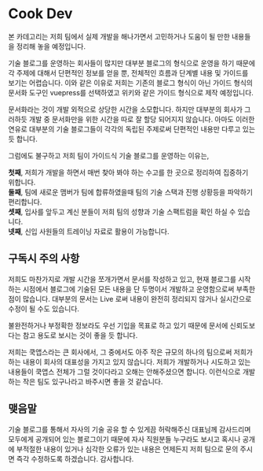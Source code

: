 # Cook Dev

본 카데고리는 저희 팀에서 실제 개발을 해나가면서 고민하거나 도움이 될 만한 내용들을 정리해 놓을 예정입니다.

기술 블로그를 운영하는 회사들이 많지만 대부분 블로그의 형식으로 운영을 하기 때문에 각 주제에 대해서 단편적인 정보를 얻을 뿐, 전체적인 흐름과 단계별 내용 및 가이드를 보기는 어렵습니다.
이와 같은 이유로 저희는 기존의 블로그 형식이 아닌 가이드 형식의 문서화 도구인 vuepress를 선택하였고 위키와 같은 가이드 형식으로 제작 예정입니다.

문서화라는 것이 개발 외적으로 상당한 시간을 소모합니다. 하지만 대부분의 회사가 그러하듯 개발 중 문서화만을 위한 시간을 따로 잘 할당 되어지지 않습니다. 아마도 이러한 연유로 대부분의 기술 블로그들이 각각의 독립된 주제로써 단편적인 내용만 다루고 있는 듯 합니다.

그럼에도 불구하고 저희 팀이 가이드식 기술 블로그를 운영하는 이유는,

**첫째**, 저희가 개발을 하면서 매번 찾아 봐야 하는 수고를 한 곳으로 정리하여 집중하기 위합니다.<br>
**둘째**, 팀에 새로운 맴버가 팀에 합류하였을때 팀의 기술 스택과 진행 상황등을 파악하기 편리합니다.<br>
**셋째**, 입사를 앞두고 계신 분들이 저희 팀의 성향과 기술 스팩트럼을 확인 하실 수 있습니다.<br>
**넷째**, 신입 사원들의 트레이닝 자료로 활용이 가능합니다.<br>

## 구독시 주의 사항

저희도 마찬가지로 개발 시간을 쪼개가면서 문서를 작성하고 있고, 현재 블로그를 시작하는 시점에서 블로그에 기술된 모든 내용을 단 두명이서 개발하고 운영함으로써 부족한 점이 많습니다.
대부분의 문서는 Live 로써 내용이 완전히 정리되지 않거나 실시간으로 수정이 될 수도 있습니다.

불완전하거나 부정확한 정보라도 우선 기입을 목표로 하고 있기 때문에 문서에 신뢰도보다는 참고 용도로 보시는 것이 좋을 듯 합니다.

저희는 쿡앱스라는 큰 회사에서, 그 중에서도 아주 작은 규모의 하나의 팀으로써 저희가 하는 내용이 회사의 대표성을 가지고 있지 않습니다. 저희가 개발하거나 시도하고 있는 내용들이 쿡앱스 전체가 그럴 것이다라고 오해는 안해주셨으면 합니다. 이런식으로 개발하는 작은 팀도 있구나라고 바주시면 좋을 것 같습니다.

## 맺음말

기술 블로그를 통해서 자사의 기술 공유 할 수 있게끔 허락해주신 대표님께 감사드리며 모두에게 공개되어 있는 블로그이기 때문에 자사 직원분들 누구라도 보시고 혹시나 공개에 부적절한 내용이 있거나 심각한 오류가 있는 내용은 언제든지 저희 팀으로 문의 주시면 즉각 수정하도록 하겠습니다. 감사합니다.
